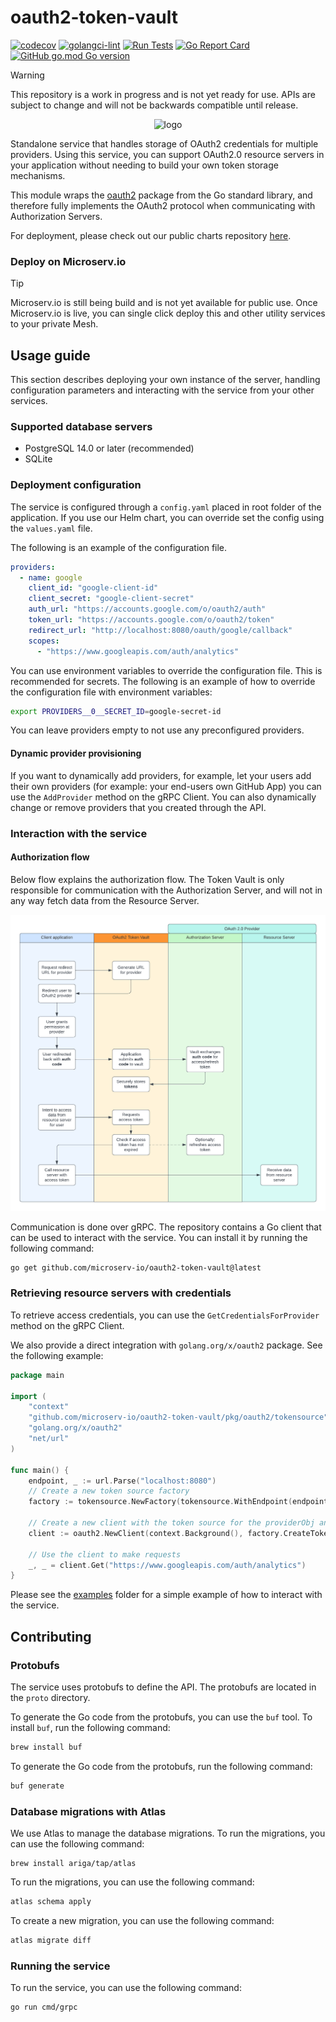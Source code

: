 # oauth2-token-vault

[![codecov](https://codecov.io/gh/microserv-io/oauth2-token-vault/graph/badge.svg?token=5TTII2E9NM)](https://codecov.io/gh/microserv-io/oauth2-token-vault)
[![golangci-lint](https://github.com/microserv-io/oauth2-token-vault/actions/workflows/golangci-lint.yml/badge.svg)](https://github.com/microserv-io/oauth2-token-vault/actions/workflows/golangci-lint.yml)
[![Run Tests](https://github.com/microserv-io/oauth2-token-vault/actions/workflows/tests.yml/badge.svg)](https://github.com/microserv-io/oauth2-token-vault/actions/workflows/tests.yml)
[![Go Report Card](https://goreportcard.com/badge/github.com/microserv-io/oauth2-token-vault)](https://goreportcard.com/report/github.com/microserv-io/oauth2-token-vault)
[![GitHub go.mod Go version](https://img.shields.io/github/go-mod/go-version/microserv-io/oauth2-token-vault)]( )
> [!WARNING]
>
> This repository is a work in progress and is not yet ready for use. APIs are subject to change and will not be
> backwards compatible until release.

<p align="center">
  <img width="256" height="256" src="docs/logo.png" alt="logo">
</p>

Standalone service that handles storage of OAuth2 credentials for multiple providers. Using this service, you can
support OAuth2.0 resource servers in your application without needing to build your own token storage mechanisms.

This module wraps the [oauth2](https://pkg.go.dev/golang.org/x/oauth2) package from the Go standard library, and
therefore fully implements the OAuth2 protocol when communicating with Authorization Servers.

For deployment, please check out our public charts repository [here](https://github.com/microserv-io/public-charts).

### Deploy on Microserv.io

> [!TIP]
> Microserv.io is still being build and is not yet available for public use. Once Microserv.io is live, you can single
> click deploy this and other utility services to your private Mesh.

## Usage guide

This section describes deploying your own instance of the server, handling configuration parameters and interacting with
the service from your other services.

### Supported database servers

- PostgreSQL 14.0 or later (recommended)
- SQLite

### Deployment configuration

The service is configured through a `config.yaml` placed in root folder of the application.
If you use our Helm chart, you can override set the config using the `values.yaml` file.

The following is an example of the configuration file.

```yaml
providers:
  - name: google
    client_id: "google-client-id"
    client_secret: "google-client-secret"
    auth_url: "https://accounts.google.com/o/oauth2/auth"
    token_url: "https://accounts.google.com/o/oauth2/token"
    redirect_url: "http://localhost:8080/oauth/google/callback"
    scopes:
      - "https://www.googleapis.com/auth/analytics"
```

You can use environment variables to override the configuration file. This is recommended for secrets. The following is
an
example of how to override the configuration file with environment variables:

```bash
export PROVIDERS__0__SECRET_ID=google-secret-id
```

You can leave providers empty to not use any preconfigured providers.

#### Dynamic provider provisioning

If you want to dynamically add providers, for example, let your users add their own providers (for example: your
end-users own GitHub App) you can use the `AddProvider` method on the gRPC Client. You can also dynamically change or
remove providers that you created through the API.

### Interaction with the service

#### Authorization flow

Below flow explains the authorization flow. The Token Vault is only responsible for communication with the Authorization
Server, and will not in any way fetch data from the Resource Server.

![authorization flow](docs/authorization-flow.png)

Communication is done over gRPC. The repository contains a Go client that can be used to interact with the service. You
can install it by running the following command:

```bash
go get github.com/microserv-io/oauth2-token-vault@latest
```

### Retrieving resource servers with credentials

To retrieve access credentials, you can use the `GetCredentialsForProvider` method on the gRPC Client.

We also provide a direct integration with `golang.org/x/oauth2` package. See the following example:

```go
package main

import (
	"context"
	"github.com/microserv-io/oauth2-token-vault/pkg/oauth2/tokensource"
	"golang.org/x/oauth2"
	"net/url"
)

func main() {
	endpoint, _ := url.Parse("localhost:8080")
	// Create a new token source factory
	factory := tokensource.NewFactory(tokensource.WithEndpoint(endpoint))

	// Create a new client with the token source for the providerObj and resource owner	
	client := oauth2.NewClient(context.Background(), factory.CreateTokenSource(context.TODO(), "google", "some-user-id"))

	// Use the client to make requests
	_, _ = client.Get("https://www.googleapis.com/auth/analytics")
}

```

Please see the [examples](/examples) folder for a simple example of how to interact with the service.

## Contributing

### Protobufs

The service uses protobufs to define the API. The protobufs are located in the `proto` directory.

To generate the Go code from the protobufs, you can use the `buf` tool. To install `buf`, run the following command:

```bash
brew install buf
```

To generate the Go code from the protobufs, run the following command:

```bash
buf generate
```

### Database migrations with Atlas

We use Atlas to manage the database migrations. To run the migrations, you can use the following command:

```
brew install ariga/tap/atlas
```

To run the migrations, you can use the following command:

```bash
atlas schema apply
```

To create a new migration, you can use the following command:

```bash
atlas migrate diff
```

### Running the service

To run the service, you can use the following command:

```bash
go run cmd/grpc
```
